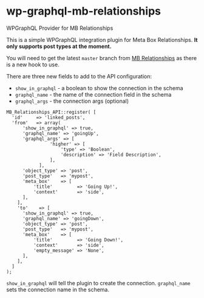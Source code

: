 # wp-graphql-mb-relationships
WPGraphQL Provider for MB Relationships

This is a simple WPGraphQL integration plugin for Meta Box Relationships. **It only supports post types at the moment.**

You will need to get the latest `master` branch from [MB Relationships](https://github.com/wpmetabox/mb-relationships) as there is a new hook to use.

There are three new fields to add to the API configuration:
 - `show_in_graphql` - a boolean to show the connection in the schema
 - `graphql_name` - the name of the connection field in the schema
 - `graphql_args` - the connection args (optional)

```
MB_Relationships_API::register( [ 
  'id'     => 'linked_posts', 
  'from'   => array(
      'show_in_graphql' => true,
      'graphql_name' => 'goingUp',
      'graphql_args' => [
				'higher' => [
					'type' => 'Boolean',
					'description' => 'Field Description',
				],
			],
      'object_type' => 'post', 
      'post_type'   => 'mypost', 
      'meta_box'    => [
          'title'         => 'Going Up!', 
          'context'       => 'side', 
      ],
    ], 
    'to'    => [
      'show_in_graphql' => true,
      'graphql_name' => 'goingDown',
      'object_type' => 'post', 
      'post_type'   => 'mypost', 
      'meta_box'    => [
          'title'         => 'Going Down!', 
          'context'       => 'side', 
          'empty_message' => 'None', 
      ], 
    ], 
  ]
); 
```

`show_in_graphql` will tell the plugin to create the connection.
`graphql_name` sets the connection name in the schema.
